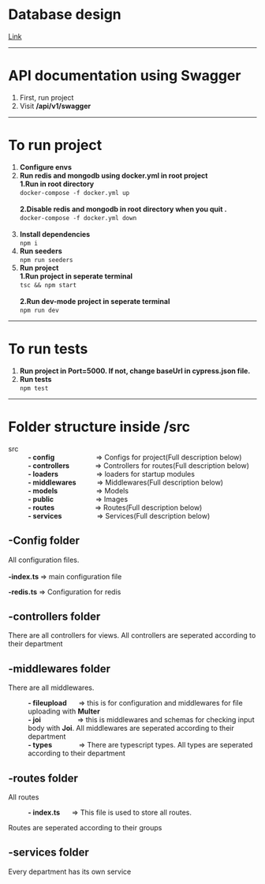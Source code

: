 <h1>Database design</h1>
<a href="https://dbdiagram.io/d/625cb77a2514c9790345e2b7">Link</a>
<hr/>
<h1>API documentation using Swagger</h1>
<ol>
    <li>First, run project</li>
    <li>Visit <b>/api/v1/swagger</b></li>
</ol>
<hr/>
<h1>To run project</h1>
<ol>
    <li><b>Configure envs</b></li>
    <li><b>Run redis and mongodb using docker.yml in root project</b>
    <br>
    <b>1.Run in root directory</b>
    <br>
    <code>docker-compose -f docker.yml up</code><br> <br>
    <b>2.Disable redis and mongodb in root directory when you quit .</b>
    <br>
    <code>docker-compose -f docker.yml down</code><br> <br>
    </li>
    <li>
         <b>Install dependencies</b>
          <br>
          <code>npm i</code>
    </li>
    <li>
        <b>Run seeders</b><br>
        <code>npm run seeders</code>
    </li>
    <li>
        <b>Run project</b>
        <br>
        <b>1.Run project in seperate terminal</b>
        <br>
        <code>tsc && npm start</code>
        <br><br>
        <b>2.Run dev-mode project in seperate terminal</b>
        <br>
        <code>npm run dev</code>
    </li>
    
</ol>

<hr/>

<h1>To run tests</h1>
<ol>
    <li>
       <b> 
           Run project in Port=5000. If not, change baseUrl in cypress.json file.
       </b>
    </li>
    <li>
        <b>Run tests</b><br/>
        <code>npm test</code>
    </li>
</ol>
<hr/>

<h1>Folder structure inside /src</h1>
<dl>
    <dt>src</dt>
    <dd> <b>- config</b> <div style="margin-left:80px;display:inline">=> Configs for project(Full description below)</div>
    </dd>
    <dd><b>- controllers</b> <div style="margin-left:48px;display:inline">=>  Controllers for routes(Full description below)</div>
    </dd>
    <dd><b>- loaders</b> <div style="margin-left:73px;display:inline">=> loaders for startup modules
    </div>
    </dd>
    <dd><b>- middlewares</b> <div style="margin-left:38px;display:inline">=> Middlewares(Full description below)
    </div>
    </dd>
    <dd><b>- models</b> <div style="margin-left:74px;display:inline">=> Models
    </div>
    </dd>
    <dd><b>- public</b> <div style="margin-left:81px;display:inline">=> Images
    </div>
    </dd>
    <dd><b>- routes</b> <div style="margin-left:78px;display:inline">=> Routes(Full description below)
    </div>
    </dd>
    <dd><b>- services</b> <div style="margin-left:67px;display:inline">=> Services(Full description below)
    </div>
    </dd>
</dl>

<h2>-Config folder</h2>
<p>All configuration files.<br><br>
<b>-index.ts </b> => main configuration file</p>
<b>-redis.ts</b>  => Configuration for redis

<h2>-controllers folder</h2>
<p>There are all controllers for views. All controllers are seperated according to their department</p>

<h2>-middlewares folder</h2>

<p>There are all middlewares.</p>
<dl>
    <dd><b> - fileupload</b>  <div style="display:inline; margin-left:20px">
       => this is for configuration and middlewares for file uploading with <b>Multer</b>
    </div>
    </dd>
    <dd><b> - joi</b>  <div style="display:inline; margin-left:70px">
       => this is middlewares and schemas for checking input body with <b>Joi</b>.
       All middlewares are seperated according to their department
    </div>
    </dd>
    <dd><b> - types</b>  <div style="display:inline; margin-left:50px">
       => There are typescript types.  All types are seperated according to their department
    </div>
    </dd>
</dl>

<h2>-routes folder</h2>

<p>All routes</p>
<dl>
    <dd><b> - index.ts</b>  <div style="display:inline; margin-left:20px">
       => This file is used to store all routes.
    </div>
    </dd>
</dl>
<p>Routes are seperated according to their groups</p>

<h2>-services folder</h2>

<p>Every department has its own service</p>